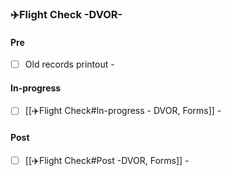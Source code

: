 ### ✈️Flight Check -DVOR-
#### Pre
- [ ] Old records printout -
#### In-progress
- [ ] [[✈️Flight Check#In-progress - DVOR, Forms]] -
#### Post
- [ ] [[✈️Flight Check#Post -DVOR, Forms]] -